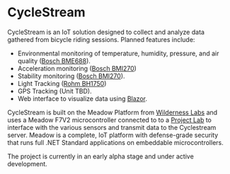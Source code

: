 # CycleStream

CycleStream is an IoT solution designed to collect and analyze data gathered from bicycle riding sessions. Planned features include:

* Environmental monitoring of temperature, humidity, pressure, and air quality ([Bosch BME688](https://www.bosch-sensortec.com/products/environmental-sensors/gas-sensors/bme688/)).
* Acceleration monitoring ([Bosch BMI270](https://www.bosch-sensortec.com/products/motion-sensors/imus/bmi270))
* Stability monitoring ([Bosch BMI270](https://www.bosch-sensortec.com/products/motion-sensors/imus/bmi270)).
* Light Tracking ([Rohm BH1750](https://www.biomaker.org/block-catalogue/2021/12/17/lux-light-sensor-bh1750))
* GPS Tracking (Unit TBD).
* Web interface to visualize data using [Blazor](https://dotnet.microsoft.com/en-us/apps/aspnet/web-apps/blazor). 

CycleStream is built on the Meadow Platform from [Wilderness Labs](https://www.wildernesslabs.co/) and uses a Meadow F7V2 microcontroller connected to to a [Project Lab](https://store.wildernesslabs.co/collections/frontpage/products/project-lab-board) to interface with the various sensors and transmit data to the Cyclestream server. Meadow is a complete, IoT platform with defense-grade security that runs full .NET Standard applications on embeddable microcontrollers.

The project is currently in an early alpha stage and under active development.